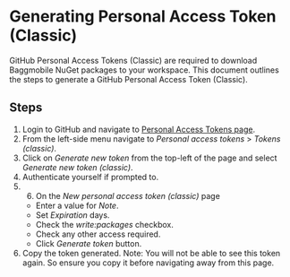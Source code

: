# Generating Personal Access Token (Classic)

GitHub Personal Access Tokens (Classic) are required to download Baggmobile NuGet packages to your workspace. This document outlines the steps to generate a GitHub Personal Access Token (Classic).

## Steps
1. Login to GitHub and navigate to [Personal Access Tokens page](https://github.com/settings/tokens).
2. From the left-side menu navigate to *Personal access tokens* > *Tokens (classic)*.
3. Click on *Generate new token* from the top-left of the page and select *Generate new token (classic)*.
4. Authenticate yourself if prompted to.
5. 6. On the *New personal access token (classic)* page
   - Enter a value for *Note*.
   - Set *Expiration* days.
   - Check the *write:packages* checkbox.
   - Check any other access required.
   - Click *Generate token* button.
1. Copy the token generated. Note: You will not be able to see this token again. So ensure you copy it before navigating away from this page.
